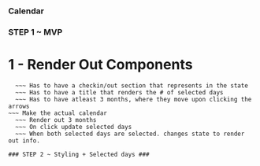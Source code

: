 ### Calendar ###

### STEP 1 ~ MVP ###

# 1 - Render Out Components
~~~ Make the calendar title
  ~~~ Has to have a checkin/out section that represents in the state
  ~~~ Has to have a title that renders the # of selected days
  ~~~ Has to have atleast 3 months, where they move upon clicking the arrows
~~~ Make the actual calendar
  ~~~ Render out 3 months
  ~~~ On click update selected days
  ~~~ When both selected days are selected. changes state to render out info.

### STEP 2 ~ Styling + Selected days ###

